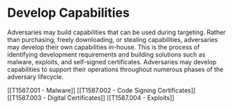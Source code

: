 # Develop Capabilities

Adversaries may build capabilities that can be used during targeting. Rather than purchasing, freely downloading, or stealing capabilities, adversaries may develop their own capabilities in-house. This is the process of identifying development requirements and building solutions such as malware, exploits, and self-signed certificates. Adversaries may develop capabilities to support their operations throughout numerous phases of the adversary lifecycle.

[[T1587.001 - Malware]]
[[T1587.002 - Code Signing Certificates]]
[[T1587.003 - Digital Certificates]]
[[T1587.004 - Exploits]]